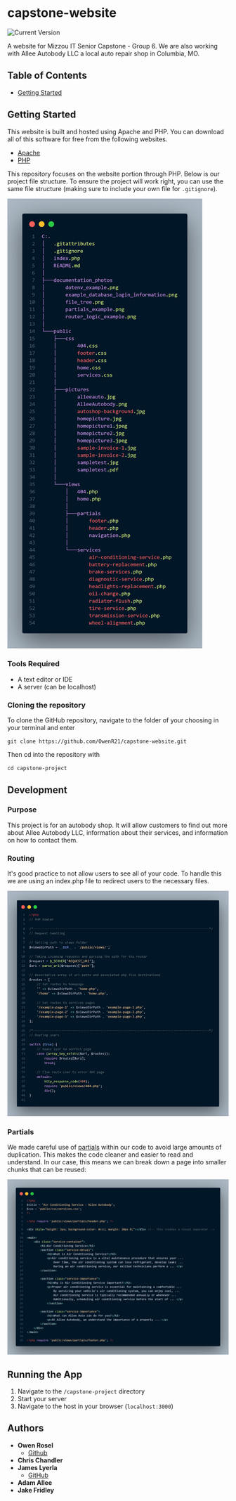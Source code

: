 # capstone-website

![Current Version](https://img.shields.io/badge/version-v1.0-blue)

A website for Mizzou IT Senior Capstone - Group 6. We are also working with Allee Autobody LLC a local auto repair shop in Columbia, MO.

## Table of Contents
- [Getting Started](#getting-started)

## Getting Started
This website is built and hosted using Apache and PHP. You can download all of this software for free from the following websites.
- [Apache](https://httpd.apache.org/download.cgi)
- [PHP](https://www.php.net/downloads.php)

This repository focuses on the website portion through PHP. Below is our project file structure. To ensure the project will work right, you can use the same file structure (making sure to include your own file for `.gitignore`).

![Image of file tree](./documentation_photos/file_tree2.png)

### Tools Required
- A text editor or IDE
- A server (can be localhost)

### Cloning the repository
To clone the GitHub repository, navigate to the folder of your choosing in your terminal and enter 

```shell
git clone https://github.com/OwenR21/capstone-website.git
```

Then cd into the repository with

```shell
cd capstone-project
```

## Development

### Purpose
This project is for an autobody shop. It will allow customers to find out more about Allee Autobody LLC, information about their services, and information on how to contact them.

### Routing
It's good practice to not allow users to see all of your code. To handle this we are using an index.php file to redirect users to the necessary files.

![Image of router logic](./documentation_photos/router_logic_example.png)

### Partials
We made careful use of [partials](https://foilphp.github.io/Foil/docs/TEMPLATES/PARTIALS.html#:~:text=Partials%20are%20template%20files%20that,repeated%20among%20templates%20or%20layouts.) within our code to avoid large amounts of duplication. This makes the code cleaner and easier to read and understand. In our case, this means we can break down a page into smaller chunks that can be reused:

![Image of partials](./documentation_photos/partials_example.png)

## Running the App
1. Navigate to the `/capstone-project` directory
2. Start your server
3. Navigate to the host in your browser (`localhost:3000`)

## Authors
- **Owen Rosel**
    - [Github](https://github.com/OwenR21)
- **Chris Chandler**
- **James Lyerla**
    - [GitHub](https://github.com/lyerlajd)
- **Adam Allee**
- **Jake Fridley**